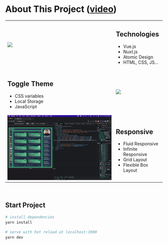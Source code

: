 # About This Project ([video](https://www.instagram.com/p/CaHVBMhOL_s))
<table>
    <tr>
        <td>
          <img src="assets/images/run-toggle-theme.gif" />
        </td>
        <td>
            <h2>Technologies</h2>
            <ul>
                <li>Vue.js</li>
                <li>Nuxt.js</li>
                <li>Atomic Design</li>
                <li>HTML, CSS, JS...</li>
            </ul>
        </td>
    </tr>
    <tr>
        <td>
            <h2>Toggle Theme</h2>
            <ul>
                <li>CSS variables</li>
                <li>Local Storage</li>
                <li>JavaScript</li>
            </ul>
        </td>
        <td>
          <img src="assets/images/run-fluid-responsive.gif" />
        </td>
    </tr>
    <tr>
        <td>
          <img src="assets/images/run-infinite-responsive.gif" />
        </td>
        <td>
            <h2>Responsive</h2>
            <ul>
                <li>Fluid Responsive</li>
                <li>Infinite Responsive</li>
                <li>Grid Layout</li>
                <li>Flexible Box Layout</li>
            </ul>
        </td>
    </tr>
</table>

<br/>

## Start Project 
```bash
# install dependencies
yarn install
```
```bash
# serve with hot reload at localhost:3000
yarn dev
```
